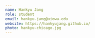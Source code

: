 ```yaml
---
name: Hankyu Jang
role: student
email: hankyu-jang@uiowa.edu
website: https://hankyujang.github.io/
photo: hankyu-chicago.jpg
---
```


<!--I like teaching Computer Science!-->
